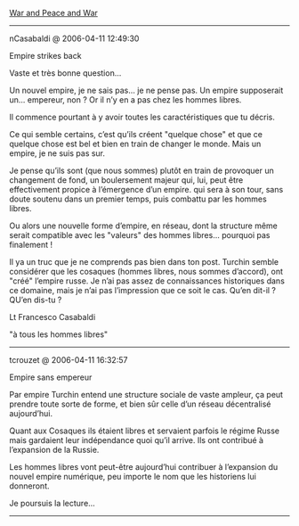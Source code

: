 [War and Peace and War](../../../2006/4/war-and-peace-and-war.md)

---
nCasabaldi @ 2006-04-11 12:49:30

Empire strikes back

Vaste et très bonne question...

Un nouvel empire, je ne sais pas... je ne pense pas. Un empire supposerait un... empereur, non ? Or il n’y en a pas chez les hommes libres.

Il commence pourtant à y avoir toutes les caractéristiques que tu décris.

Ce qui semble certains, c’est qu’ils créent "quelque chose" et que ce quelque chose est bel et bien en train de changer le monde. Mais un empire, je ne suis pas sur.

Je pense qu’ils sont (que nous sommes) plutôt en train de provoquer un changement de fond, un boulersement majeur qui, lui, peut être effectivement propice à l’émergence d’un empire. qui sera à son tour, sans doute soutenu dans un premier temps, puis combattu par les hommes libres.

Ou alors une nouvelle forme d’empire, en réseau, dont la structure même serait compatible avec les "valeurs" des hommes libres... pourquoi pas finalement !

Il ya un truc que je ne comprends pas bien dans ton post. Turchin semble considérer que les cosaques (hommes libres, nous sommes d’accord), ont "créé" l’empire russe. Je n’ai pas assez de connaissances historiques dans ce domaine, mais je n’ai pas l’impression que ce soit le cas. Qu’en dit-il ? QU’en dis-tu ?

Lt Francesco Casabaldi

"à tous les hommes libres"



---

tcrouzet @ 2006-04-11 16:32:57

Empire sans empereur

Par empire Turchin entend une structure sociale de vaste ampleur, ça peut prendre toute sorte de forme, et bien sûr celle d’un réseau décentralisé aujourd’hui.

Quant aux Cosaques ils étaient libres et servaient parfois le régime Russe mais gardaient leur indépendance quoi qu’il arrive. Ils ont contribué à l’expansion de la Russie.

Les hommes libres vont peut-être aujourd’hui contribuer à l’expansion du nouvel empire numérique, peu importe le nom que les historiens lui donneront.

Je poursuis la lecture...

---

